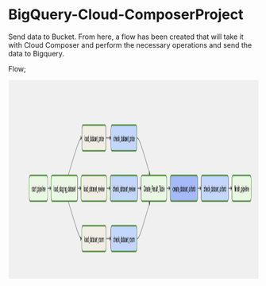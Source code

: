 # BigQuery-Cloud-ComposerProject
Send data to Bucket. From here, a flow has been created that will take it with Cloud Composer and perform the necessary operations and send the data to Bigquery.

Flow;


<img src="flow.png" width=700 height=400>
